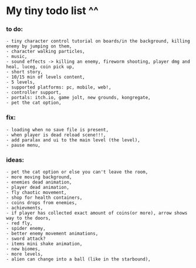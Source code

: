  # My tiny todo list ^^

### to do:
	- tiny character control tutorial on boards/in the background, killing enemy by jumping on them,
	- character walking particles,
	- music,
	- sound effects -> killing an enemy, fireworm shooting, player dmg and heal, luceg, coin pick up,
	- short story,
	- 10/15 min of levels content,
	- 5 levels,
	- supported platforms: pc, mobile, web!,
	- controller support,
	- portals: itch.io, game jolt, new grounds, kongregate,
	- pet the cat option,

 ### fix:
	- loading when no save file is present,
	- when player is dead reload scene!!!,
	- add paralax and ui to the main level (the level),
	- pause menu,
	

 ### ideas:
	- pet the cat option or else you can't leave the room,
	- more moving background,
	- enemies dead animation,
	- player dead animation,
	- fly chaotic movement,
	- shop for health containers,
	- coins drops from enemies,
	- achievments,
	- if player has collected exact amount of coins(or more), arrow shows way to the doors,
	- red fly,
	- spider enemy,
	- better enemy movement animations,
	- sword attack?
	- items mini shake animation,
	- new biomes,
	- more levels,
	- alien can change into a ball (like in the starbound),
